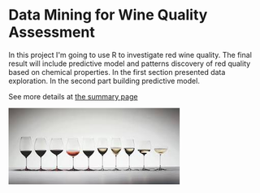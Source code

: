 # Data Mining for Wine Quality Assessment
In this project I'm going to use R to investigate red wine quality. The final
result will include predictive model and patterns discovery of red quality based
on chemical properties. In the first section presented data exploration. In the
second part building predictive model.

See more details at [the summary page](https://github.com/SamDuan/Data-Mining-for-Wine-Quality-Assessment/blob/master/wine.md)

![](/wine_files/readme-wine-quality.jpg)
